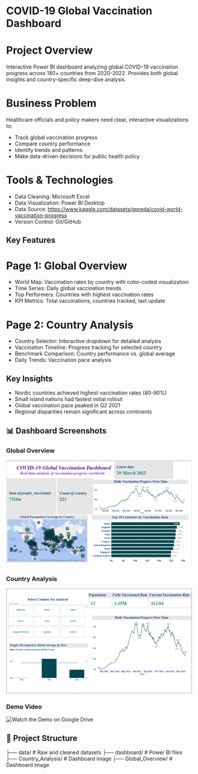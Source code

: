 # COVID-19 Global Vaccination Dashboard

# Project Overview
Interactive Power BI dashboard analyzing global COVID-19 vaccination progress across 180+ countries from 2020-2022. Provides both global insights and country-specific deep-dive analysis.

# Business Problem
Healthcare officials and policy makers need clear, interactive visualizations to:
- Track global vaccination progress
- Compare country performance 
- Identify trends and patterns
- Make data-driven decisions for public health policy

# Tools & Technologies
- Data Cleaning: Microsoft Excel
- Data Visualization: Power BI Desktop
- Data Source: https://www.kaggle.com/datasets/gpreda/covid-world-vaccination-progress
- Version Control: Git/GitHub

## Key Features

# Page 1: Global Overview
- World Map: Vaccination rates by country with color-coded visualization
- Time Series: Daily global vaccination trends
- Top Performers: Countries with highest vaccination rates
- KPI Metrics: Total vaccinations, countries tracked, last update

# Page 2: Country Analysis
- Country Selector: Interactive dropdown for detailed analysis
- Vaccination Timeline: Progress tracking for selected country
- Benchmark Comparison: Country performance vs. global average
- Daily Trends: Vaccination pace analysis

## Key Insights
- Nordic countries achieved highest vaccination rates (80-90%)
- Small island nations had fastest initial rollout
- Global vaccination pace peaked in Q2 2021
- Regional disparities remain significant across continents

## 📊 Dashboard Screenshots

### Global Overview
![Global Overview](Global_Overview.png)

### Country Analysis
![Country Analysis](Country_Analysis.png)

### Demo Video
![Watch the Demo on Google Drive](https://drive.google.com/file/d/1fn8VSABBWoYBALMtvRIunTaR86zf1Izy/view?usp=sharing)

## 📁 Project Structure
├── data/                 # Raw and cleaned datasets
├── dashboard/           # Power BI files
├── Country_Analysis/         # Dashboard image
├── Global_Overview/         # Dashboard image
